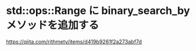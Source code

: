 # std::ops::Range に binary_search_by メソッドを追加する

https://qiita.com/rithmety/items/d419b9261f2a273abf7d
